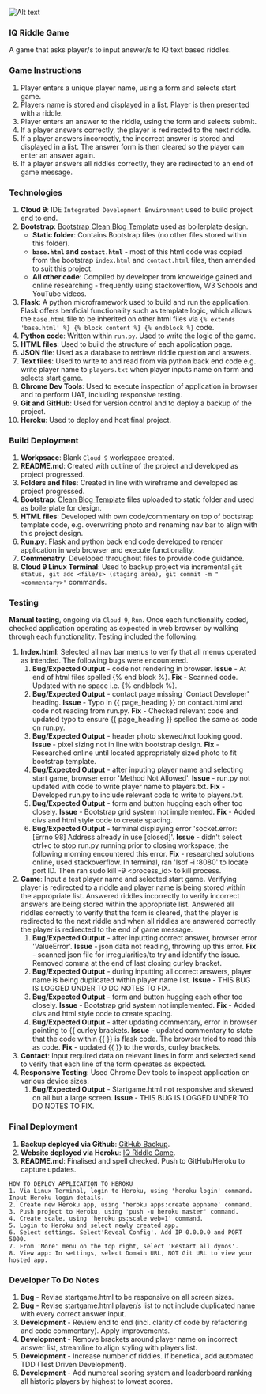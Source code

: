 ![Alt text](https://ak4.picdn.net/shutterstock/videos/16982824/thumb/1.jpg?i10c=img.resize(height:160))

### IQ Riddle Game
A game that asks player/s to input answer/s to IQ text based riddles.

### Game Instructions
1. Player enters a unique player name, using a form and selects start game.
2. Players name is stored and displayed in a list. Player is then presented with a riddle.
3. Player enters an answer to the riddle, using the form and selects submit.
4. If a player answers correctly, the player is redirected to the next riddle.
5. If a player answers incorrectly, the incorrect answer is stored and displayed in a list. The answer form is then cleared so the player can enter an answer again.
6. If a player answers all riddles correctly, they are redirected to an end of game message.

### Technologies
1. **Cloud 9**: IDE `Integrated Development Environment` used to build project end to end.
2. **Bootstrap**: [Bootstrap Clean Blog Template](https://startbootstrap.com/template-overviews/clean-blog/) used as boilerplate design.
    * **Static folder**: Contains Bootstrap files (no other files stored within this folder).
    * **`base.html` and `contact.html`** - most of this html code was copied from the bootstrap `index.html` and `contact.html` files, then amended to suit this project.
    * **All other code**: Compiled by developer from knoweldge gained and online researching - frequently using stackoverflow, W3 Schools and YouTube videos.
3. **Flask**: A python microframework used to build and run the application. Flask offers benficial functionality such as template logic, which allows the `base.html` file to be inherited on other html files via `{% extends 'base.html' %} {% block content %} {% endblock %}` code.
4. **Python code**: Written within `run.py`. Used to write the logic of the game.
5. **HTML files**: Used to build the structure of each application page.
6. **JSON file**: Used as a database to retrieve riddle question and answers.
7. **Text files**: Used to write to and read from via python back end code e.g. write player name to `players.txt` when player inputs name on form and selects start game.
8. **Chrome Dev Tools**: Used to execute inspection of application in browser and to perform UAT, including responsive testing.
9. **Git and GitHub**: Used for version control and to deploy a backup of the project.
10. **Heroku**: Used to deploy and host final project.

### Build Deployment
1. **Workpsace**: Blank `Cloud 9` workspace created.
2. **README.md**: Created with outline of the project and developed as project progressed.
3. **Folders and files**: Created in line with wireframe and developed as project progressed.
4. **Bootstrap**: [Clean Blog Template](https://startbootstrap.com/template-overviews/clean-blog/) files uploaded to static folder and used as boilerplate for design.
5. **HTML files**: Developed with own code/commentary on top of bootstrap template code, e.g. overwriting photo and renaming nav bar to align with this project design. 
6. **Run.py**: Flask and python back end code developed to render application in web browser and execute functionality.
7. **Commenatry**: Developed throughout files to provide code guidance.
8. **Cloud 9 Linux Terminal**: Used to backup project via incremental `git status, git add <file/s> (staging area), git commit -m "<commentary>"` commands.

### Testing
**Manual testing**, ongoing via `Cloud 9`, `Run`. Once each functionality coded, checked application operating as expected in web browser by walking through each functionality. Testing included the following:

1. **Index.html**: Selected all nav bar menus to verify that all menus operated as intended. The following bugs were encountered.
    1. **Bug/Expected Output** - code not rendering in browser. **Issue** - At end of html files spelled {% end block %}. **Fix** - Scanned code. Updated with no space i.e. {% endblock %}.
    2. **Bug/Expected Output** - contact page missing 'Contact Developer' heading. **Issue** - Typo in {{ page_heading }} on contact.html and code not reading from run.py. **Fix** - Checked relevant code and updated typo to ensure {{ page_heading }} spelled the same as code on run.py.
    3. **Bug/Expected Output** - header photo skewed/not looking good. **Issue** - pixel sizing not in line with bootstrap design. **Fix** - Researched online until located appropriately sized photo to fit bootstrap template.
    4. **Bug/Expected Output** - after inputing player name and selecting start game, browser error 'Method Not Allowed'. **Issue** - run.py not updated with code to write player name to players.txt. **Fix** - Developed run.py to include relevant code to write to players.txt.
    5. **Bug/Expected Output** - form and button hugging each other too closely. **Issue** - Bootstrap grid system not implemented. **Fix** - Added divs and html style code to create spacing.
    6. **Bug/Expected Output** - terminal displaying error 'socket.error: [Errno 98] Address already in use [closed]'. **Issue** - didn't select ctrl+c to stop run.py running prior to closing workspace, the following morning encountered this error. **Fix** - researched solutions online, used stackoverflow. In terminal, ran 'lsof -i :8080' to locate port ID. Then ran sudo kill -9 <process_id> to kill process.
2. **Game**: Input a test player name and selected start game. Verifying player is redirected to a riddle and player name is being stored within the appropriate list. Answered riddles incorrectly to verify incorrect answers are being stored within the appropriate list. Answered all riddles correctly to verify that the form is cleared, that the player is redirected to the next riddle and when all riddles are answered correctly the player is redirected to the end of game message.
    1. **Bug/Expected Output** - after inputting correct answer, browser error 'ValueError'. **Issue** - json data not reading, throwing up this error. **Fix** - scanned json file for irregularities/to try and identify the issue. Removed comma at the end of last closing curley bracket.
    2. **Bug/Expected Output** - during inputting all correct answers, player name is being duplicated within player name list. **Issue** - THIS BUG IS LOGGED UNDER TO DO NOTES TO FIX.
    3. **Bug/Expected Output** - form and button hugging each other too closely. **Issue** - Bootstrap grid system not implemented. **Fix** - Added divs and html style code to create spacing.
    4. **Bug/Expected Output** - after updating commentary, error in browser pointing to {{ curley brackets. **Issue** - updated commentary to state that the code within {{ }} is flask code. The browser tried to read this as code. **Fix** - updated {{ }} to the words, curley brackets.
3. **Contact**: Input required data on relevant lines in form and selected send to verify that each line of the form operates as expected.
4. **Responsive Testing**: Used Chrome Dev tools to inspect application on various device sizes.
    1. **Bug/Expected Output** - Startgame.html not responsive and skewed on all but a large screen. **Issue** - THIS BUG IS LOGGED UNDER TO DO NOTES TO FIX.

### Final Deployment
1. **Backup deployed via Github**: [GitHub Backup](https://github.com/GithHayden/IQ-Riddle-Game).
2. **Website deployed via Heroku**: [IQ Riddle Game](https://iq-riddle-game.herokuapp.com/).
3. **README.md**: Finalised and spell checked. Push to GitHub/Heroku to capture updates.

```
HOW TO DEPLOY APPLICATION TO HEROKU
1. Via Linux Terminal, login to Heroku, using 'heroku login' command. Input Heroku login details.
2. Create new Heroku app, using 'heroku apps:create appname' command.
3. Push project to Heroku, using 'push -u heroku master' command.
4. Create scale, using 'heroku ps:scale web=1' command.
5. Login to Heroku and select newly created app.
6. Select settings. Select'Reveal Config'. Add IP 0.0.0.0 and PORT 5000.
7. From 'More' menu on the top right, select 'Restart all dynos'.
8. View app: In settings, select Domain URL, NOT Git URL to view your hosted app.

```   

### Developer To Do Notes
1. **Bug** - Revise startgame.html to be responsive on all screen sizes.
2. **Bug** - Revise startgame.html player/s list to not include duplicated name with every correct answer input.
3. **Development** - Review end to end (incl. clarity of code by refactoring and code commentary). Apply improvements.
4. **Development** - Remove brackets around player name on incorrect answer list, streamline to align styling with players list.
5. **Development** - Increase number of riddles. If benefical, add automated TDD (Test Driven Development).
6. **Development** - Add numercal scoring system and leaderboard ranking all historic players by highest to lowest scores.